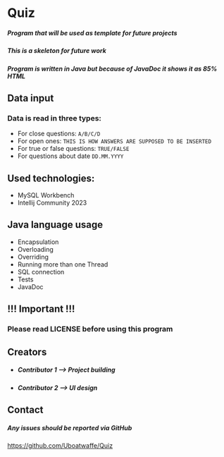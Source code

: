 # Quiz
##### Program that will be used as template for future projects 
##### This is a skeleton for future work
##### Program is written in Java but because of JavaDoc it shows it as 85% HTML

## Data input
### Data is read in three types:
- For close questions:
```A/B/C/D```
- For open ones:
```THIS IS HOW ANSWERS ARE SUPPOSED TO BE INSERTED```
- For true or false questions:
```TRUE/FALSE```
- For questions about date
``DD.MM.YYYY``

## Used technologies:
- MySQL Workbench
- Intellij Community 2023
 
## Java language usage
- Encapsulation
- Overloading
- Overriding
- Running more than one Thread
- SQL connection
- Tests
- JavaDoc

## !!! Important !!!
### Please read LICENSE before using this program

## Creators
- ##### Contributor 1 --> Project building
- ##### Contributor 2 --> UI design

## Contact
##### Any issues should be reported via GitHub
https://github.com/Uboatwaffe/Quiz
